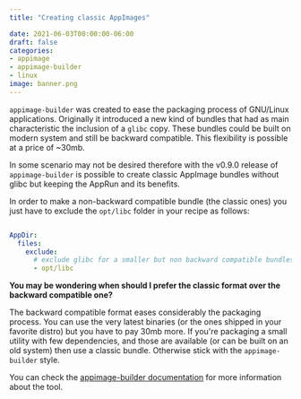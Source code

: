 ```yaml
---
title: "Creating classic AppImages"

date: 2021-06-03T00:00:00-06:00
draft: false
categories:
- appimage
- appimage-builder
- linux
image: banner.png
--- 
```



`appimage-builder` was created to ease the packaging process of GNU/Linux applications. Originally it introduced a new
kind of bundles that had as main characteristic the inclusion of a `glibc` copy. These bundles could be built on modern
system and still be backward compatible. This flexibility is possible at a price of ~30mb.

In some scenario may not be desired therefore with the v0.9.0 release of `appimage-builder` is possible to create
classic AppImage bundles without glibc but keeping the AppRun and its benefits.

In order to make a non-backward compatible bundle (the classic ones) you just have to exclude the `opt/libc` folder in
your recipe as follows:

```yaml

AppDir:
  files:
    exclude:
      # exclude glibc for a smaller but non backward compatible bundles
      - opt/libc
```

**You may be wondering when should I prefer the classic format over the backward compatible one?**

The backward compatible format eases considerably the packaging process. You can use the very latest binaries (or the
ones shipped in your favorite distro) but you have to pay 30mb more. If you're packaging a small utility with few
dependencies, and those are available (or can be built on an old system) then use a classic bundle. Otherwise stick 
with the `appimage-builder` style.

You can check the [appimage-builder documentation](appimage-builder.readthedocs.io/) for more information about the
tool.

